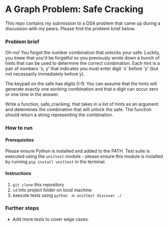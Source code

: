 # A Graph Problem: Safe Cracking

This repo contains my submission to a DSA problem that came up during a discussion with my peers. Please find the problem brief below.

### Problem brief
Oh-no! You forgot the number combination that unlocks your safe. Luckily, you knew that you'd be forgetful so you previously wrote down a bunch of hints that can be used to determine the correct combination. Each hint is a pair of numbers 'x, y' that indicates you must enter digit 'x' before 'y' (but not necessarily immediately before y).

The keypad on the safe has digits 0-9. You can assume that the hints will generate exactly one working combination and that a digit can occur zero or one time in the answer.

Write a function, safe_cracking, that takes in a list of hints as an argument and determines the combination that will unlock the safe. The function should return a string representing the combination.

### How to run
#### Prerequisites
Please ensure Python is installed and added to the PATH. Test suite is executed using the `unittest` module - please ensure this module is installed by running `pip install unittest` in the terminal.  

#### Instructions
1. `git clone` this repository
2. `cd` into project folder on local machine
3. execute tests using `python -m unittest discover ./`

### Further steps
* Add more tests to cover edge cases.